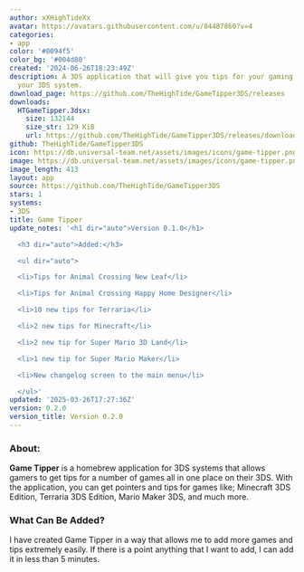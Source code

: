 ```yaml
---
author: xXHighTideXx
avatar: https://avatars.githubusercontent.com/u/84487860?v=4
categories:
- app
color: '#0094f5'
color_bg: '#004d80'
created: '2024-06-26T18:23:49Z'
description: A 3DS application that will give you tips for your gaming journey on
  your 3DS system.
download_page: https://github.com/TheHighTide/GameTipper3DS/releases
downloads:
  HTGameTipper.3dsx:
    size: 132144
    size_str: 129 KiB
    url: https://github.com/TheHighTide/GameTipper3DS/releases/download/0.2.0/HTGameTipper.3dsx
github: TheHighTide/GameTipper3DS
icon: https://db.universal-team.net/assets/images/icons/game-tipper.png
image: https://db.universal-team.net/assets/images/icons/game-tipper.png
image_length: 413
layout: app
source: https://github.com/TheHighTide/GameTipper3DS
stars: 1
systems:
- 3DS
title: Game Tipper
update_notes: '<h1 dir="auto">Version 0.1.0</h1>

  <h3 dir="auto">Added:</h3>

  <ul dir="auto">

  <li>Tips for Animal Crossing New Leaf</li>

  <li>Tips for Animal Crossing Happy Home Designer</li>

  <li>10 new tips for Terraria</li>

  <li>2 new tips for Minecraft</li>

  <li>2 new tip for Super Mario 3D Land</li>

  <li>1 new tip for Super Mario Maker</li>

  <li>New changelog screen to the main menu</li>

  </ul>'
updated: '2025-03-26T17:27:36Z'
version: 0.2.0
version_title: Version 0.2.0
---
```

### About:
**Game Tipper** is a homebrew application for 3DS systems that allows gamers to get tips for a number of games all in one place on their 3DS. With the application, you can get pointers and tips for games like; Minecraft 3DS Edition, Terraria 3DS Edition, Mario Maker 3DS, and much more.

### What Can Be Added?
I have created Game Tipper in a way that allows me to add more games and tips extremely easily. If there is a point anything that I want to add, I can add it in less than 5 minutes.